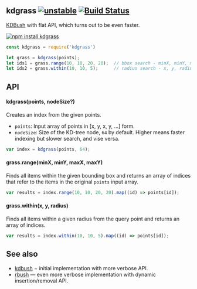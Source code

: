 ## kdgrass  [![unstable](https://img.shields.io/badge/stability-unstable-green.svg)](http://github.com/badges/stability-badges) [![Build Status](https://img.shields.io/travis/dfcreative/kdgrass.svg)](https://travis-ci.org/dfcreative/kdgrass)

[KDBush](https://github.com/mourner/kdbush) with flat API, which turns out to be even faster.

[![npm install kdgrass](https://nodei.co/npm/kdgrass.png?mini=true)](https://npmjs.org/package/kdgrass/)

```js
const kdgrass = require('kdgrass')

let grass = kdgrass(points);
let ids1 = grass.range(10, 10, 20, 20);  // bbox search - minX, minY, maxX, maxY
let ids2 = grass.within(10, 10, 5);      // radius search - x, y, radius
```

## API

#### kdgrass(points, nodeSize?)

Creates an index from the given points.

- `points`: Input array of points in [x, y, x, y, ...] form.
- `nodeSize`: Size of the KD-tree node, `64` by default. Higher means faster indexing but slower search, and vise versa.

```js
var index = kdgrass(points, 64);
```

#### grass.range(minX, minY, maxX, maxY)

Finds all items within the given bounding box and returns an array of indices that refer to the items in the original `points` input array.

```js
var results = index.range(10, 10, 20, 20).map((id) => points[id]);
```

#### grass.within(x, y, radius)

Finds all items within a given radius from the query point and returns an array of indices.

```js
var results = index.within(10, 10, 5).map((id) => points[id]);
```

## See also

* [kdbush](https://github.com/mourner/kdbush) − initial implementation with more verbose API.
* [rbush](https://github.com/mourner/rbush) — even more verbose implementation with dynamic insertion/removal API.
